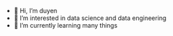 - 👋 Hi, I’m duyen
- 👀 I’m interested in data science and data engineering
- 🌱 I’m currently learning many things

<!---
flowerpie/flowerpie is a ✨ special ✨ repository because its `README.md` (this file) appears on your GitHub profile.
You can click the Preview link to take a look at your changes.
--->
